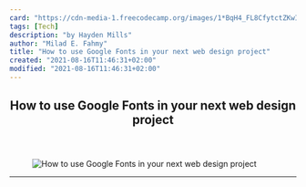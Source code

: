 ```yaml
---
card: "https://cdn-media-1.freecodecamp.org/images/1*BqH4_FL8CfytctZKwI1Zmw.png"
tags: [Tech]
description: "by Hayden Mills"
author: "Milad E. Fahmy"
title: "How to use Google Fonts in your next web design project"
created: "2021-08-16T11:46:31+02:00"
modified: "2021-08-16T11:46:31+02:00"
---
```

<div class="site-wrapper">
<main id="site-main" class="site-main outer">
<div class="inner">
<article class="post-full post tag-tech tag-programming tag-google tag-technology tag-design ">
<header class="post-full-header">
<h1 class="post-full-title">How to use Google Fonts in your next web design project</h1>
</header>
<figure class="post-full-image">
<picture>
<source media="(max-width: 700px)" sizes="1px" srcset="data:image/gif;base64,R0lGODlhAQABAIAAAAAAAP///yH5BAEAAAAALAAAAAABAAEAAAIBRAA7 1w">
<source media="(min-width: 701px)" sizes="(max-width: 800px) 400px,
(max-width: 1170px) 700px,
1400px" srcset="https://cdn-media-1.freecodecamp.org/images/1*BqH4_FL8CfytctZKwI1Zmw.png 300w,
https://cdn-media-1.freecodecamp.org/images/1*BqH4_FL8CfytctZKwI1Zmw.png 600w,
https://cdn-media-1.freecodecamp.org/images/1*BqH4_FL8CfytctZKwI1Zmw.png 1000w,
https://cdn-media-1.freecodecamp.org/images/1*BqH4_FL8CfytctZKwI1Zmw.png 2000w">
<img onerror="this.style.display='none'" src="https://cdn-media-1.freecodecamp.org/images/1*BqH4_FL8CfytctZKwI1Zmw.png" alt="How to use Google Fonts in your next web design project">
</picture>
</figure>
<section class="post-full-content">
<div class="post-content medium-migrated-article">
</div>
<hr>
</section>
</article>
</div>
</main>
</div>
<!-- Google Tag Manager (noscript) -->
<!-- End Google Tag Manager (noscript) -->

